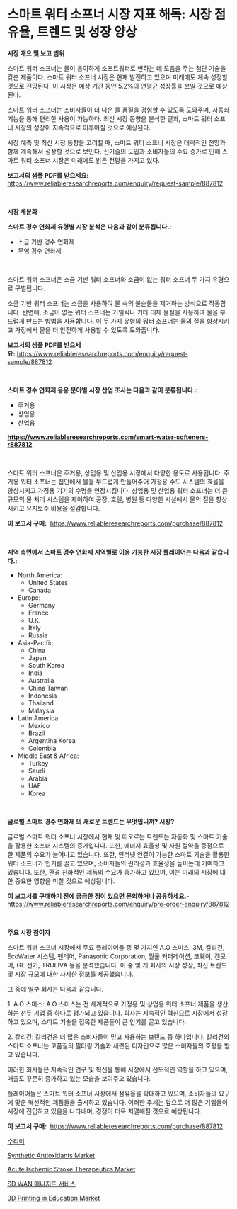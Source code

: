 <p><h1>스마트 워터 소프너 시장 지표 해독: 시장 점유율, 트렌드 및 성장 양상</h1></p><p><strong>시장 개요 및 보고 범위</strong></p>
<p><p>스마트 워터 소프너는 물이 용이하게 소프트워터로 변하는 데 도움을 주는 첨단 기술을 갖춘 제품이다. 스마트 워터 소프너 시장은 현재 발전하고 있으며 미래에도 계속 성장할 것으로 전망된다. 이 시장은 예상 기간 동안 5.2%의 연평균 성장률을 보일 것으로 예상된다. </p><p>스마트 워터 소프너는 소비자들이 더 나은 물 품질을 경험할 수 있도록 도와주며, 자동화 기능을 통해 편리한 사용이 가능하다. 최신 시장 동향을 분석한 결과, 스마트 워터 소프너 시장의 성장이 지속적으로 이루어질 것으로 예상된다. </p><p>시장 예측 및 최신 시장 동향을 고려할 때, 스마트 워터 소프너 시장은 대략적인 전망과 함께 계속해서 성장할 것으로 보인다. 신기술의 도입과 소비자들의 수요 증가로 인해 스마트 워터 소프너 시장은 미래에도 밝은 전망을 가지고 있다.</p></p>
<p><strong>보고서의 샘플 PDF를 받으세요:</strong> <a href="https://www.reliableresearchreports.com/enquiry/request-sample/887812">https://www.reliableresearchreports.com/enquiry/request-sample/887812</a></p>
<p>&nbsp;</p>
<p><strong>시장 세분화</strong></p>
<p><strong>스마트 경수 연화제 유형별 시장 분석은 다음과 같이 분류됩니다.:</strong></p>
<p><ul><li>소금 기반 경수 연화제</li><li>무염 경수 연화제</li></ul></p>
<p>&nbsp;</p>
<p><p>스마트 워터 소프너은 소금 기반 워터 소프너와 소금이 없는 워터 소프너 두 가지 유형으로 구별됩니다. </p><p>소금 기반 워터 소프너는 소금을 사용하여 물 속의 불순물을 제거하는 방식으로 작동합니다. 반면에, 소금이 없는 워터 소프너는 커넬릭나 기타 대체 물질을 사용하여 물을 부드럽게 만드는 방법을 사용합니다. 이 두 가지 유형의 워터 소프너는 물의 질을 향상시키고 가정에서 물을 더 안전하게 사용할 수 있도록 도와줍니다.</p></p>
<p><strong>보고서의 샘플 PDF를 받으세요:</strong>&nbsp;<a href="https://www.reliableresearchreports.com/enquiry/request-sample/887812">https://www.reliableresearchreports.com/enquiry/request-sample/887812</a></p>
<p>&nbsp;</p>
<p><strong> 스마트 경수 연화제 응용 분야별 시장 산업 조사는 다음과 같이 분류됩니다.:</strong></p>
<p><ul><li>주거용</li><li>상업용</li><li>산업용</li></ul></p>
<p><strong><a href="https://www.reliableresearchreports.com/smart-water-softeners-r887812">https://www.reliableresearchreports.com/smart-water-softeners-r887812</a></strong></p>
<p>&nbsp;</p>
<p><p>스마트 워터 소프너은 주거용, 상업용 및 산업용 시장에서 다양한 용도로 사용됩니다. 주거용 워터 소프너는 집안에서 물을 부드럽게 만들어주어 가정용 수도 시스템의 효율을 향상시키고 가정용 기기의 수명을 연장시킵니다. 상업용 및 산업용 워터 소프너는 더 큰 규모의 물 처리 시스템을 제어하여 공장, 호텔, 병원 등 다양한 시설에서 물의 질을 향상시키고 유지보수 비용을 절감합니다.</p></p>
<p><strong>이 보고서 구매:</strong>&nbsp; <a href="https://www.reliableresearchreports.com/purchase/887812">https://www.reliableresearchreports.com/purchase/887812</a></p>
<p>&nbsp;</p>
<p><strong>지역 측면에서 스마트 경수 연화제 지역별로 이용 가능한 시장 플레이어는 다음과 같습니다.:</strong></p>
<p><ul>
    <li>
        North America:
        <ul>
            <li>United States</li>
            <li>Canada</li>
        </ul>
    </li>
    <li>
        Europe:
        <ul>
            <li>Germany</li>
            <li>France</li>
            <li>U.K.</li>
            <li>Italy</li>
            <li>Russia</li>
        </ul>
    </li>
    <li>
        Asia-Pacific:
        <ul>
            <li>China</li>
            <li>Japan</li>
            <li>South Korea</li>
            <li>India</li>
            <li>Australia</li>
            <li>China Taiwan</li>
            <li>Indonesia</li>
            <li>Thailand</li>
            <li>Malaysia</li>
        </ul>
    </li>
    <li>
        Latin America:
        <ul>
            <li>Mexico</li>
            <li>Brazil</li>
            <li>Argentina Korea</li>
            <li>Colombia</li>
        </ul>
    </li>
    <li>
        Middle East & Africa:
        <ul>
            <li>Turkey</li>
            <li>Saudi</li>
            <li>Arabia</li>
            <li>UAE</li>
            <li>Korea</li>
        </ul>
    </li>
    </ul></p>
<p>&nbsp;</p>
<p><strong>글로벌 스마트 경수 연화제 의 새로운 트렌드는 무엇입니까? 시장?</strong></p>
<p><p>글로벌 스마트 워터 소프너 시장에서 현재 및 떠오르는 트렌드는 자동화 및 스마트 기술을 활용한 소프너 시스템의 증가입니다. 또한, 에너지 효율성 및 자원 절약을 중점으로 한 제품의 수요가 늘어나고 있습니다. 또한, 인터넷 연결이 가능한 스마트 기술을 활용한 워터 소프너가 인기를 끌고 있으며, 소비자들의 편리성과 효율성을 높이는데 기여하고 있습니다. 또한, 환경 친화적인 제품의 수요가 증가하고 있으며, 이는 미래의 시장에 대한 중요한 영향을 미칠 것으로 예상됩니다.</p></p>
<p><strong>이 보고서를 구매하기 전에 궁금한 점이 있으면 문의하거나 공유하세요.</strong>- <a href="https://www.reliableresearchreports.com/enquiry/pre-order-enquiry/887812">https://www.reliableresearchreports.com/enquiry/pre-order-enquiry/887812</a></p>
<p>&nbsp;</p>
<p><strong>주요 시장 참여자</strong></p>
<p><p>스마트 워터 소프너 시장에서 주요 플레이어들 중 몇 가지인 A.O 스미스, 3M, 칼리건, EcoWater 시스템, 펜테어, Panasonic Corporation, 월풀 커퍼레이션, 코웨이, 켄모어, GE 전기, TRULIVA 등을 분석했습니다. 이 중 몇 개 회사의 시장 성장, 최신 트렌드 및 시장 규모에 대한 자세한 정보를 제공했습니다.</p><p>그 중에 일부 회사는 다음과 같습니다.</p><p>1. A.O 스미스: A.O 스미스는 전 세계적으로 가정용 및 상업용 워터 소프너 제품을 생산하는 선두 기업 중 하나로 평가되고 있습니다. 회사는 지속적인 혁신으로 시장에서 성장하고 있으며, 스마트 기술을 접목한 제품들이 큰 인기를 끌고 있습니다.</p><p>2. 칼리건: 칼리건은 더 많은 소비자들이 믿고 사용하는 브랜드 중 하나입니다. 칼리건의 스마트 소프너는 고품질의 필터링 기술과 세련된 디자인으로 많은 소비자들의 호평을 받고 있습니다. </p><p>이러한 회사들은 지속적인 연구 및 혁신을 통해 시장에서 선도적인 역할을 하고 있으며, 매출도 꾸준히 증가하고 있는 모습을 보여주고 있습니다.</p><p>플레이어들은 스마트 워터 소프너 시장에서 점유율을 확대하고 있으며, 소비자들의 요구에 맞춘 혁신적인 제품들을 출시하고 있습니다. 이러한 추세는 앞으로 더 많은 기업들이 시장에 진입하고 있음을 나타내며, 경쟁이 더욱 치열해질 것으로 예상됩니다.</p></p>
<p><strong>이 보고서 구매:</strong>&nbsp;&nbsp;<a href="https://www.reliableresearchreports.com/purchase/887812">https://www.reliableresearchreports.com/purchase/887812</a></p>
<p><p><a href="https://github.com/vsoq0zknh59/Market-Research-Report-List-1/blob/main/872257323823.md">수리미</a></p><p><a href="https://issuu.com/reportprime-2/docs/synthetic-antioxidants-market-size-2030.pptx">Synthetic Antioxidants Market</a></p><p><a href="https://github.com/globismark/Market-Research-Report-List-2/blob/main/acute-ischemic-stroke-therapeutics-market.md">Acute Ischemic Stroke Therapeutics Market</a></p><p><a href="https://github.com/Tristiarton768456/Market-Research-Report-List-1/blob/main/604498823824.md">SD WAN 매니지드 서비스</a></p><p><a href="https://github.com/prosalinda88/Market-Research-Report-List-4/blob/main/3d-printing-in-education-market.md">3D Printing in Education Market</a></p></p>
